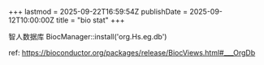 +++
lastmod = 2025-09-22T16:59:54Z
publishDate = 2025-09-12T10:00:00Z
title = "bio stat"
+++

智人数据库
BiocManager::install('org.Hs.eg.db')

ref: https://bioconductor.org/packages/release/BiocViews.html#___OrgDb